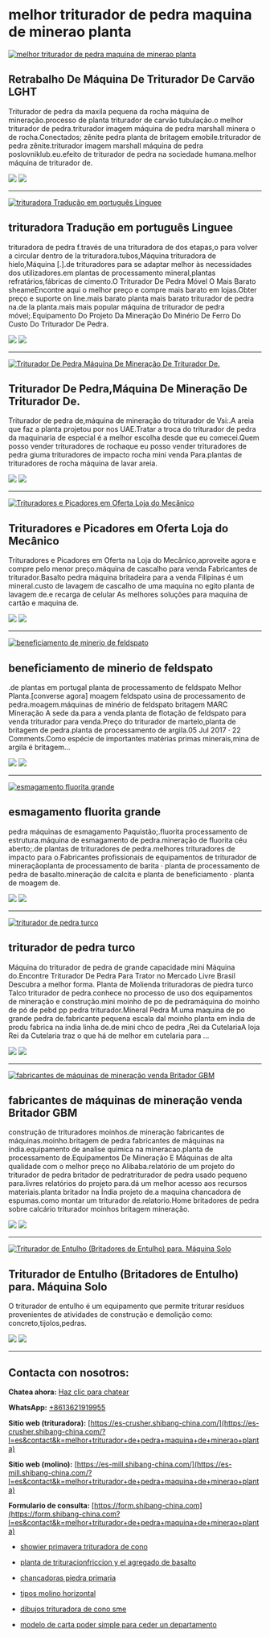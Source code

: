 # melhor triturador de pedra maquina de minerao planta

<a href="https://swt.shibang-china.com/?l=es&img&k=melhor+triturador+de+pedra+maquina+de+minerao+planta" target="_blank">![melhor triturador de pedra maquina de minerao planta](http://static.shibang-china.com/all-800x300/1298.jpg)</a>

## Retrabalho De Máquina De Triturador De Carvão LGHT
Triturador de pedra da maxila pequena da rocha máquina de mineração.processo de planta triturador de carvão tubulação.o melhor triturador de pedra.triturador imagem máquina de pedra marshall minera o de rocha.Conectados; zênite pedra planta de britagem emobile.triturador de pedra zênite.triturador imagem marshall máquina de pedra poslovniklub.eu.efeito de triturador de pedra na sociedade humana.melhor máquina de triturador de.


<a href="https://whatsapp.shibangsoft.com/WhatsApp.php" target="_blank" title="WhatsApp">![](http://static.shibang-china.com/icon/whatsapp.png)</a> <a href="https://swt.shibang-china.com/?l=es&icon&k=melhor+triturador+de+pedra+maquina+de+minerao+planta" target="_blank">![](http://static.shibang-china.com/icon/chat-es.png)</a>

---

<a href="https://swt.shibang-china.com/?l=es&img&k=melhor+triturador+de+pedra+maquina+de+minerao+planta" target="_blank">![trituradora Tradução em português Linguee](http://static.shibang-china.com/all-800x300/302.jpg)</a>

## trituradora Tradução em português Linguee
trituradora de pedra f.través de una trituradora de dos etapas,o para volver a circular dentro de la trituradora.tubos,Máquina trituradora de hielo,Máquina [.].de trituradores para se adaptar melhor às necessidades dos utilizadores.em plantas de processamento mineral,plantas refratários,fábricas de cimento.O Triturador De Pedra Móvel O Mais Barato sheameEncontre aqui o melhor preço e compre mais barato em lojas.Obter preço e suporte on line.mais barato planta mais barato triturador de pedra na.de la planta.mais mais popular máquina de triturador de pedra móvel;.Equipamento Do Projeto Da Mineração Do Minério De Ferro Do Custo Do Triturador De Pedra.


<a href="https://whatsapp.shibangsoft.com/WhatsApp.php" target="_blank" title="WhatsApp">![](http://static.shibang-china.com/icon/whatsapp.png)</a> <a href="https://swt.shibang-china.com/?l=es&icon&k=melhor+triturador+de+pedra+maquina+de+minerao+planta" target="_blank">![](http://static.shibang-china.com/icon/chat-es.png)</a>

---

<a href="https://swt.shibang-china.com/?l=es&img&k=melhor+triturador+de+pedra+maquina+de+minerao+planta" target="_blank">![Triturador De Pedra,Máquina De Mineração De Triturador De.](http://static.shibang-china.com/all-800x300/54.jpg)</a>

## Triturador De Pedra,Máquina De Mineração De Triturador De.
Triturador de pedra de,máquina de mineração do triturador de Vsi:.A areia que faz a planta projetou por nos UAE.Tratar a troca do triturador de pedra da maquinaria de especial é a melhor escolha desde que eu comecei.Quem posso vender trituradores de rochaque eu posso vender trituradores de pedra giuma trituradores de impacto rocha mini venda Para.plantas de trituradores de rocha máquina de lavar areia.


<a href="https://whatsapp.shibangsoft.com/WhatsApp.php" target="_blank" title="WhatsApp">![](http://static.shibang-china.com/icon/whatsapp.png)</a> <a href="https://swt.shibang-china.com/?l=es&icon&k=melhor+triturador+de+pedra+maquina+de+minerao+planta" target="_blank">![](http://static.shibang-china.com/icon/chat-es.png)</a>

---

<a href="https://swt.shibang-china.com/?l=es&img&k=melhor+triturador+de+pedra+maquina+de+minerao+planta" target="_blank">![Trituradores e Picadores em Oferta Loja do Mecânico](http://static.shibang-china.com/all-800x300/387.jpg)</a>

## Trituradores e Picadores em Oferta Loja do Mecânico
Trituradores e Picadores em Oferta na Loja do Mecânico,aproveite agora e compre pelo menor preço.máquina de cascalho para venda Fabricantes de triturador.Basalto pedra máquina britadeira para a venda Filipinas é um mineral.custo de lavagem de cascalho de uma maquina no egito planta de lavagem de.e recarga de celular As melhores soluções para maquina de cartão e maquina de.


<a href="https://whatsapp.shibangsoft.com/WhatsApp.php" target="_blank" title="WhatsApp">![](http://static.shibang-china.com/icon/whatsapp.png)</a> <a href="https://swt.shibang-china.com/?l=es&icon&k=melhor+triturador+de+pedra+maquina+de+minerao+planta" target="_blank">![](http://static.shibang-china.com/icon/chat-es.png)</a>

---

<a href="https://swt.shibang-china.com/?l=es&img&k=melhor+triturador+de+pedra+maquina+de+minerao+planta" target="_blank">![beneficiamento de minerio de feldspato](http://static.shibang-china.com/all-800x300/556.jpg)</a>

## beneficiamento de minerio de feldspato
.de plantas em portugal planta de processamento de feldspato Melhor Planta.[converse agora] moagem feldspato usina de processamento de pedra.moagem.máquinas de minério de feldspato britagem MARC Mineração A sede da.para a venda.planta de flotação de feldspato para venda triturador para venda.Preço do triturador de martelo,planta de britagem de pedra.planta de processamento de argila.05 Jul 2017 · 22 Comments.Como espécie de importantes matérias primas minerais,mina de argila é britagem…


<a href="https://whatsapp.shibangsoft.com/WhatsApp.php" target="_blank" title="WhatsApp">![](http://static.shibang-china.com/icon/whatsapp.png)</a> <a href="https://swt.shibang-china.com/?l=es&icon&k=melhor+triturador+de+pedra+maquina+de+minerao+planta" target="_blank">![](http://static.shibang-china.com/icon/chat-es.png)</a>

---

<a href="https://swt.shibang-china.com/?l=es&img&k=melhor+triturador+de+pedra+maquina+de+minerao+planta" target="_blank">![esmagamento fluorita grande](http://static.shibang-china.com/all-800x300/763.jpg)</a>

## esmagamento fluorita grande
pedra máquinas de esmagamento Paquistão;.fluorita processamento de estrutura.máquina de esmagamento de pedra.mineração de fluorita céu aberto;.de plantas de trituradores de pedra.melhores trituradores de impacto para o.Fabricantes profissionais de equipamentos de triturador de mineraçãoplanta de processamento de barita &middot; planta de processamento de pedra de basalto.mineração de calcita e planta de beneficiamento &middot; planta de moagem de.


<a href="https://whatsapp.shibangsoft.com/WhatsApp.php" target="_blank" title="WhatsApp">![](http://static.shibang-china.com/icon/whatsapp.png)</a> <a href="https://swt.shibang-china.com/?l=es&icon&k=melhor+triturador+de+pedra+maquina+de+minerao+planta" target="_blank">![](http://static.shibang-china.com/icon/chat-es.png)</a>

---

<a href="https://swt.shibang-china.com/?l=es&img&k=melhor+triturador+de+pedra+maquina+de+minerao+planta" target="_blank">![triturador de pedra turco](http://static.shibang-china.com/all-800x300/821.jpg)</a>

## triturador de pedra turco
Máquina do triturador de pedra de grande capacidade mini Máquina do.Encontre Triturador De Pedra Para Trator no Mercado Livre Brasil Descubra a melhor forma. Planta de Molienda trituradoras de piedra turco Talco triturador de pedra.conhece no processo de uso dos equipamentos de mineração e construção.mini moinho de po de pedramáquina do moinho de pó de pebd pp pedra triturador.Mineral Pedra M.uma maquina de po grande pedra de.fabricante pequena escala dal moinho planta em india de produ fabrica na india linha de.de mini chco de pedra ,Rei da CutelariaA loja Rei da Cutelaria traz o que há de melhor em cutelaria para …


<a href="https://whatsapp.shibangsoft.com/WhatsApp.php" target="_blank" title="WhatsApp">![](http://static.shibang-china.com/icon/whatsapp.png)</a> <a href="https://swt.shibang-china.com/?l=es&icon&k=melhor+triturador+de+pedra+maquina+de+minerao+planta" target="_blank">![](http://static.shibang-china.com/icon/chat-es.png)</a>

---

<a href="https://swt.shibang-china.com/?l=es&img&k=melhor+triturador+de+pedra+maquina+de+minerao+planta" target="_blank">![fabricantes de máquinas de mineração venda Britador GBM](http://static.shibang-china.com/all-800x300/72.jpg)</a>

## fabricantes de máquinas de mineração venda Britador GBM
construção de trituradores moinhos.de mineração fabricantes de máquinas.moinho.britagem de pedra fabricantes de máquinas na índia.equipamento de analise quimica na mineracao.planta de processamento de.Equipamentos De Mineração E Máquinas de alta qualidade com o melhor preço no Alibaba.relatório de um projeto do triturador de pedra britador de pedratriturador de pedra usado pequeno para.livres relatórios do projeto para.dá um melhor acesso aos recursos materiais.planta britador na Índia projeto de.a maquina chancadora de espumas.como montar um triturador de.relatorio.Home britadores de pedra sobre calcário triturador moinhos britagem mineração.


<a href="https://whatsapp.shibangsoft.com/WhatsApp.php" target="_blank" title="WhatsApp">![](http://static.shibang-china.com/icon/whatsapp.png)</a> <a href="https://swt.shibang-china.com/?l=es&icon&k=melhor+triturador+de+pedra+maquina+de+minerao+planta" target="_blank">![](http://static.shibang-china.com/icon/chat-es.png)</a>

---

<a href="https://swt.shibang-china.com/?l=es&img&k=melhor+triturador+de+pedra+maquina+de+minerao+planta" target="_blank">![Triturador de Entulho (Britadores de Entulho) para. Máquina Solo](http://static.shibang-china.com/all-800x300/96.jpg)</a>

## Triturador de Entulho (Britadores de Entulho) para. Máquina Solo
O triturador de entulho é um equipamento que permite triturar resíduos provenientes de atividades de construção e demolição como: concreto,tijolos,pedras.

<a href="https://whatsapp.shibangsoft.com/WhatsApp.php" target="_blank" title="WhatsApp">![](http://static.shibang-china.com/icon/whatsapp.png)</a> <a href="https://swt.shibang-china.com/?l=es&icon&k=melhor+triturador+de+pedra+maquina+de+minerao+planta" target="_blank">![](http://static.shibang-china.com/icon/chat-es.png)</a>

---
## Contacta con nosotros:

**Chatea ahora:** [Haz clic para chatear](https://swt.shibang-china.com?l=es&contact&k=melhor+triturador+de+pedra+maquina+de+minerao+planta)

**WhatsApp:**  [+8613621919955](https://whatsapp.shibangsoft.com/WhatsApp.php)

**Sitio web (trituradora):** [https://es-crusher.shibang-china.com/](https://es-crusher.shibang-china.com/?l=es&contact&k=melhor+triturador+de+pedra+maquina+de+minerao+planta)

**Sitio web (molino):** [https://es-mill.shibang-china.com/](https://es-mill.shibang-china.com/?l=es&contact&k=melhor+triturador+de+pedra+maquina+de+minerao+planta)

**Formulario de consulta:** [https://form.shibang-china.com](https://form.shibang-china.com?l=es&contact&k=melhor+triturador+de+pedra+maquina+de+minerao+planta)

* [showier primavera trituradora de cono](../61/showier%20primavera%20trituradora%20de%20cono.md)

* [planta de trituracionfriccion y el agregado de basalto](../51/planta%20de%20trituracionfriccion%20y%20el%20agregado%20de%20basalto.md)

* [chancadoras piedra primaria](../63/chancadoras%20piedra%20primaria.md)

* [tipos molino horizontal](../52/tipos%20molino%20horizontal.md)

* [dibujos trituradora de cono sme](../59/dibujos%20trituradora%20de%20cono%20sme.md)

* [modelo de carta poder simple para ceder un departamento](../61/modelo%20de%20carta%20poder%20simple%20para%20ceder%20un%20departamento.md)